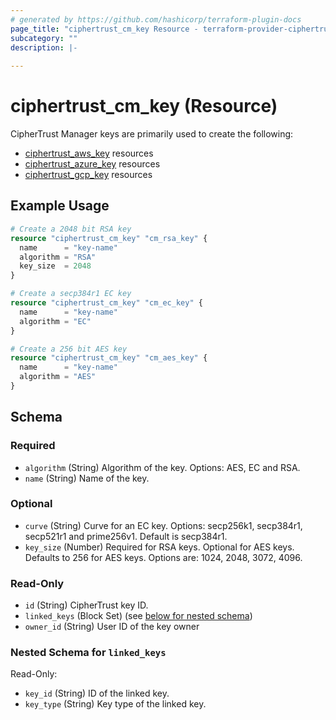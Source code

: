 ```yaml
---
# generated by https://github.com/hashicorp/terraform-plugin-docs
page_title: "ciphertrust_cm_key Resource - terraform-provider-ciphertrust"
subcategory: ""
description: |-
  
---
```


# ciphertrust_cm_key (Resource)

CipherTrust Manager keys are primarily used to create the following:
- [ciphertrust_aws_key](https://registry.terraform.io/providers/ThalesGroup/ciphertrust/latest/docs/resources/aws_key) resources
- [ciphertrust_azure_key](https://registry.terraform.io/providers/ThalesGroup/ciphertrust/latest/docs/resources/azure_key) resources
- [ciphertrust_gcp_key](https://registry.terraform.io/providers/ThalesGroup/ciphertrust/latest/docs/resources/gcp_key) resources


## Example Usage

```terraform
# Create a 2048 bit RSA key
resource "ciphertrust_cm_key" "cm_rsa_key" {
  name      = "key-name"
  algorithm = "RSA"
  key_size  = 2048
}

# Create a secp384r1 EC key
resource "ciphertrust_cm_key" "cm_ec_key" {
  name      = "key-name"
  algorithm = "EC"
}

# Create a 256 bit AES key
resource "ciphertrust_cm_key" "cm_aes_key" {
  name      = "key-name"
  algorithm = "AES"
}
```

<!-- schema generated by tfplugindocs -->
## Schema

### Required

- `algorithm` (String) Algorithm of the key. Options: AES, EC and RSA.
- `name` (String) Name of the key.

### Optional

- `curve` (String) Curve for an EC key. Options: secp256k1, secp384r1, secp521r1 and prime256v1. Default is secp384r1.
- `key_size` (Number) Required for RSA keys. Optional for AES keys. Defaults to 256 for AES keys. Options are: 1024, 2048, 3072, 4096.

### Read-Only

- `id` (String) CipherTrust key ID.
- `linked_keys` (Block Set) (see [below for nested schema](#nestedblock--linked_keys))
- `owner_id` (String) User ID of the key owner

<a id="nestedblock--linked_keys"></a>
### Nested Schema for `linked_keys`

Read-Only:

- `key_id` (String) ID of the linked key.
- `key_type` (String) Key type of the linked key.


